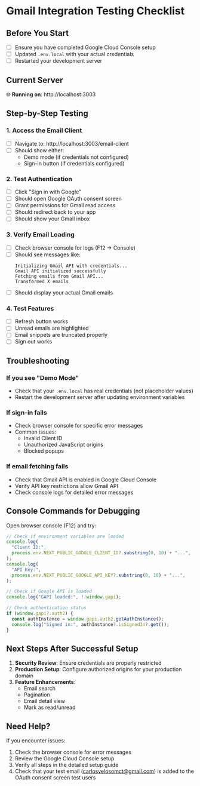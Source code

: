 # Gmail Integration Testing Checklist

## Before You Start

- [ ] Ensure you have completed Google Cloud Console setup
- [ ] Updated `.env.local` with your actual credentials
- [ ] Restarted your development server

## Current Server

🌐 **Running on**: http://localhost:3003

## Step-by-Step Testing

### 1. Access the Email Client

- [ ] Navigate to: http://localhost:3003/email-client
- [ ] Should show either:
  - Demo mode (if credentials not configured)
  - Sign-in button (if credentials configured)

### 2. Test Authentication

- [ ] Click "Sign in with Google"
- [ ] Should open Google OAuth consent screen
- [ ] Grant permissions for Gmail read access
- [ ] Should redirect back to your app
- [ ] Should show your Gmail inbox

### 3. Verify Email Loading

- [ ] Check browser console for logs (F12 → Console)
- [ ] Should see messages like:
  ```
  Initializing Gmail API with credentials...
  Gmail API initialized successfully
  Fetching emails from Gmail API...
  Transformed X emails
  ```
- [ ] Should display your actual Gmail emails

### 4. Test Features

- [ ] Refresh button works
- [ ] Unread emails are highlighted
- [ ] Email snippets are truncated properly
- [ ] Sign out works

## Troubleshooting

### If you see "Demo Mode"

- Check that your `.env.local` has real credentials (not placeholder values)
- Restart the development server after updating environment variables

### If sign-in fails

- Check browser console for specific error messages
- Common issues:
  - Invalid Client ID
  - Unauthorized JavaScript origins
  - Blocked popups

### If email fetching fails

- Check that Gmail API is enabled in Google Cloud Console
- Verify API key restrictions allow Gmail API
- Check console logs for detailed error messages

## Console Commands for Debugging

Open browser console (F12) and try:

```javascript
// Check if environment variables are loaded
console.log(
  "Client ID:",
  process.env.NEXT_PUBLIC_GOOGLE_CLIENT_ID?.substring(0, 10) + "...",
);
console.log(
  "API Key:",
  process.env.NEXT_PUBLIC_GOOGLE_API_KEY?.substring(0, 10) + "...",
);

// Check if Google API is loaded
console.log("GAPI loaded:", !!window.gapi);

// Check authentication status
if (window.gapi?.auth2) {
  const authInstance = window.gapi.auth2.getAuthInstance();
  console.log("Signed in:", authInstance?.isSignedIn?.get());
}
```

## Next Steps After Successful Setup

1. **Security Review**: Ensure credentials are properly restricted
2. **Production Setup**: Configure authorized origins for your production domain
3. **Feature Enhancements**:
   - Email search
   - Pagination
   - Email detail view
   - Mark as read/unread

## Need Help?

If you encounter issues:

1. Check the browser console for error messages
2. Review the Google Cloud Console setup
3. Verify all steps in the detailed setup guide
4. Check that your test email (carlosvelosomct@gmail.com) is added to the OAuth consent screen test users
